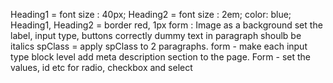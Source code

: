 Heading1 = font size : 40px;
Heading2 = font size : 2em; color: blue;
Heading1, Heading2 = border red, 1px
form : Image as a background
set the label, input type, buttons correctly
dummy text in paragraph shoulb be italics
spClass = apply spClass to 2 paragraphs.
form - make each input type block level
add meta description section to the page.
Form - set the values, id etc for radio, checkbox and select